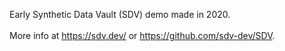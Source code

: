 Early Synthetic Data Vault (SDV) demo made in 2020.\
\
More info at https://sdv.dev/ or https://github.com/sdv-dev/SDV.
